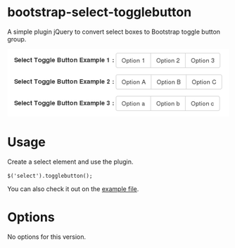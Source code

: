 bootstrap-select-togglebutton
=============================

A simple plugin jQuery to convert select boxes to Bootstrap toggle button group.

![togglebutton screenshot](screenshot.png)

Usage
=====

Create a select element and use the plugin.

`$('select').togglebutton();`

You can also check it out on the [example file](example.html).

Options
=======

No options for this version.
